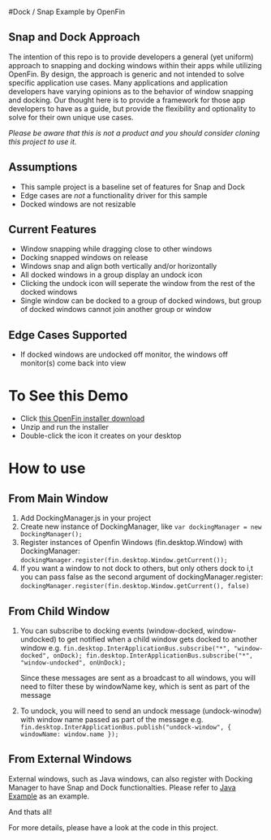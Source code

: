 #Dock / Snap Example by OpenFin

## Snap and Dock Approach
The intention of this repo is to provide developers a general (yet uniform) approach to snapping and docking windows within their apps while utilizing OpenFin. By design, the approach is generic and not intended to solve specific application use cases. Many applications and application developers have varying opinions as to the behavior of window snapping and docking. Our thought here is to provide a framework for those app developers to have as a guide, but provide the flexibility and optionality to solve for their own unique use cases. 

*Please be aware that this is not a product and you should consider cloning this project to use it.*

## Assumptions
* This sample project is a baseline set of features for Snap and Dock
* Edge cases are *not* a functionality driver for this sample
* Docked windows are not resizable

## Current Features
* Window snapping while dragging close to other windows
* Docking snapped windows on release
* Windows snap and align both vertically and/or horizontally
* All docked windows in a group display an undock icon
* Clicking the undock icon will seperate the window from the rest of the docked windows
* Single window can be docked to a group of docked windows, but group of docked windows cannot join another group or window

## Edge Cases Supported
* If docked windows are undocked off monitor, the windows off monitor(s) come back into view


# To See this Demo
* Click [this OpenFin installer download](https://dl.openfin.co/services/download?fileName=snap-and-dock-installer&config=http://openfin.github.io/snap-and-dock/app.json)
* Unzip and run the installer
* Double-click the icon it creates on your desktop

# How to use

## From Main Window

1. Add DockingManager.js in your project
2. Create new instance of DockingManager, like ```var dockingManager = new DockingManager();```
3. Register instances of Openfin Windows (fin.desktop.Window) with DockingManager: ```dockingManager.register(fin.desktop.Window.getCurrent());```
4. If you want a window to not dock to others, but only others dock to i,t you can pass false as the second argument of dockingManager.register:
```dockingManager.register(fin.desktop.Window.getCurrent(), false)```


## From Child Window

 1. You can subscribe to docking events (window-docked, window-undocked) to get notified when a child window gets docked to another window
e.g. ```fin.desktop.InterApplicationBus.subscribe("*", "window-docked", onDock);
     fin.desktop.InterApplicationBus.subscribe("*", "window-undocked", onUnDock);```

     Since these messages are sent as a broadcast to all windows, you will need to filter these by windowName key, which is sent as part of the message

 2. To undock, you will need to send an undock message (undock-winodw) with window name passed as part of the message
 e.g.
 ``` fin.desktop.InterApplicationBus.publish("undock-window", { windowName: window.name });```

## From External Windows

External windows, such as Java windows, can also register with Docking Manager to have Snap and Dock functionalties. Please refer to [Java Example](https://github.com/openfin/java-example) as an example.

 And thats all!

 For more details, please have a look at the code in this project.


